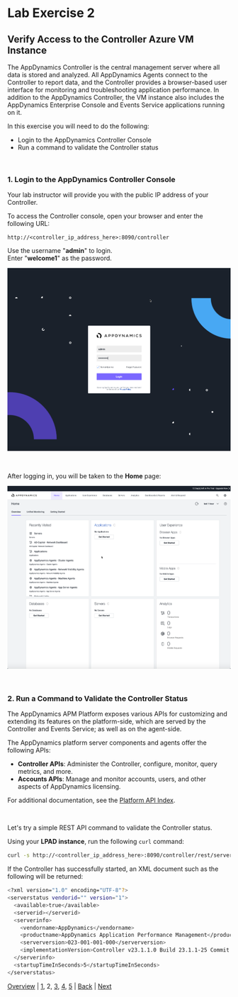 # Lab Exercise 2
## Verify Access to the Controller Azure VM Instance

The AppDynamics Controller is the central management server where all data is stored and analyzed. 
All AppDynamics Agents connect to the Controller to report data, and the Controller provides a 
browser-based user interface for monitoring and troubleshooting application performance. In addition 
to the AppDynamics Controller, the VM instance also includes the AppDynamics Enterprise Console and 
Events Service applications running on it.  

In this exercise you will need to do the following:

- Login to the AppDynamics Controller Console
- Run a command to validate the Controller status

<br>

### **1.** Login to the AppDynamics Controller Console

Your lab instructor will provide you with the public IP address of your Controller.  

To access the Controller console, open your browser and enter the following URL:

```http
http://<controller_ip_address_here>:8090/controller
```

Use the username "**admin**" to login.  
Enter "**welcome1**" as the password.

![Controller Login](./images/azure-aks-monitoring-lab-05b.png)

<br>

After logging in, you will be taken to the **Home** page:

![Controller Home Page](./images/azure-aks-monitoring-lab-06b.png)

<br>

### **2.** Run a Command to Validate the Controller Status

The AppDynamics APM Platform exposes various APIs for customizing and extending its features on the 
platform-side, which are served by the Controller and Events Service; as well as on the agent-side.  

The AppDynamics platform server components and agents offer the following APIs:

- **Controller APIs**: Administer the Controller, configure, monitor, query metrics, and more.
- **Accounts APIs**: Manage and monitor accounts, users, and other aspects of AppDynamics licensing.

For additional documentation, see the [Platform API Index](https://docs.appdynamics.com/latest/en/extend-appdynamics/appdynamics-apis#AppDynamicsAPIs-apiindex).  

<br>

Let's try a simple REST API command to validate the Controller status.  

Using your **LPAD instance**, run the following `curl` command:

```bash
curl -s http://<controller_ip_address_here>:8090/controller/rest/serverstatus
```

If the Controller has successfully started, an XML document such as the following will be returned:
```bash
<?xml version="1.0" encoding="UTF-8"?>
<serverstatus vendorid="" version="1">
  <available>true</available>
  <serverid></serverid>
  <serverinfo>
    <vendorname>AppDynamics</vendorname>
    <productname>AppDynamics Application Performance Management</productname>
    <serverversion>023-001-001-000</serverversion>
    <implementationVersion>Controller v23.1.1.0 Build 23.1.1-25 Commit 9ce5410339ff67ac2f77e78163928b9cb5b7953c</implementationVersion>
  </serverinfo>
  <startupTimeInSeconds>5</startupTimeInSeconds>
</serverstatus>
```

[Overview](azure-aks-monitoring.md) | [1](lab-exercise-01.md), 2, [3](lab-exercise-03.md), [4](lab-exercise-04.md), [5](lab-exercise-05.md) | [Back](lab-exercise-01.md) | [Next](lab-exercise-03.md)
